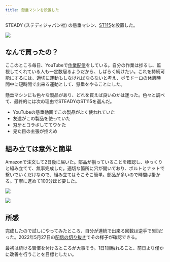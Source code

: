 ```yaml
---
title: 懸垂マシンを設置した
---
```

STEADY (ステディジャパン社) の懸垂マシン、[ST115](https://www.amazon.co.jp/dp/B09K3QQBKH)を設置した。

![](https://lh4.googleusercontent.com/V9w6M5BgGUfmeYM9uLmTW3IvIr7Zra8oHZe9rCpQRTuRm3garCs1LCsWcC9EMTmYKxkN2rkptVM3kxcfPXL_XMsFfoTpfZqy3Pmb5slfadaecbrF8nnQBPqupqlAUjsqn3zrrmDaB15BN2qrwhbTT7cAtD0roNEDAkiQG-9cCL2yyE2t7SnlncYYi81M)

なんで買ったの？
--------

ここのところ毎日、YouTubeで[作業配信](https://www.youtube.com/c/r7kamura)をしている。自分の作業は捗るし、監視してくれている人も一定数居るようだから、しばらく続けたい。これを持続可能にするには、適切に運動もしなければならないと考え、ポモドーロの休憩時間中に短時間で出来る運動として、懸垂をやることにした。

懸垂マシンにも色々な製品があり、どれを買えば良いのかは迷った。色々と調べて、最終的には次の理由でSTEADYのST115を選んだ。

*   YouTubeの懸垂動画でこの製品がよく使われていた
*   友達がこの製品を使っていた
*   刃牙とコラボしててウケた
*   見た目の主張が控えめ

組み立ては意外と簡単
----------

Amazonで注文して2日後に届いた。部品が揃っていることを確認し、ゆっくりと組み立てて、無事完成した。適切な箇所に穴が開いており、ボルトとナットで繋いでいくだけなので、組み立てはそこそこ簡単。部品が多いので時間は掛かる。丁寧に進めて100分ほど要した。

![](https://lh5.googleusercontent.com/nwP-hhysW0EmaLG32jibbMeS_0bpeZiYTBdEkMvH7yM5LPED1HyQrbzcMmqZTxblZqH35tccUVt4FLLDLXOMrtYxvYDUJHzLERW_nPeB5xBt13HQoIPQrQ5KE7hjuIn0Bqqci8biuy1EJnd2cGObl780FhSp0L-kjnm5KzEf_lQhp0VF-Gkp_aVJZgwK)

![](https://lh3.googleusercontent.com/u1wmMSvRsJD4bQ7oj1yQ6xBEKvcah7TOe5HAIcgErMUMraTmT0fy8ndj5VFxadW43YEs0PZmOUXQxsCBg25lBaosSEj9W2hetOdpaY9nvjpR49J5SyL1s3InCX7Niq9QLaLt1NrGshBFNBUUspToXKGCTX1_tp66kC1RvgzhdOzKtAZESEv1gpaO7mGC)

所感
--

完成したので試しにやってみたところ、自分が連続で出来る回数は逆手で5回だった。2022年5月27日の[配信の切り抜き](https://www.youtube.com/clip/Ugkxy2NXpdlfZF0kT9s-MoCOrbB1wpWEryK9)でその様子が確認できる。

最初は続ける習慣を付けるところが大事そう。1日1回触れること、前日より僅かに改善を行うことを目標としたい。
